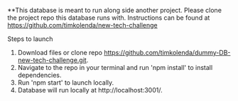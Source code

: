 **This database is meant to run along side another project. Please clone the project repo this database runs with. Instructions can be found at https://github.com/timkolenda/new-tech-challenge

Steps to launch

1. Download files or clone repo https://github.com/timkolenda/dummy-DB-new-tech-challenge.git.
2. Navigate to the repo in your terminal and run 'npm install' to install dependencies.
3. Run 'npm start' to launch locally.
4. Database will run locally at http://localhost:3001/.


